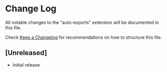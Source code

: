 # Change Log

All notable changes to the "auto-exports" extension will be documented in this file.

Check [Keep a Changelog](http://keepachangelog.com/) for recommendations on how to structure this file.

## [Unreleased]

- Initial release